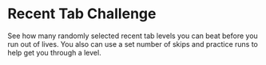 # Recent Tab Challenge

See how many randomly selected recent tab levels you can beat before you run out of lives. You also can use a set number of skips and practice runs to help get you through a level.
